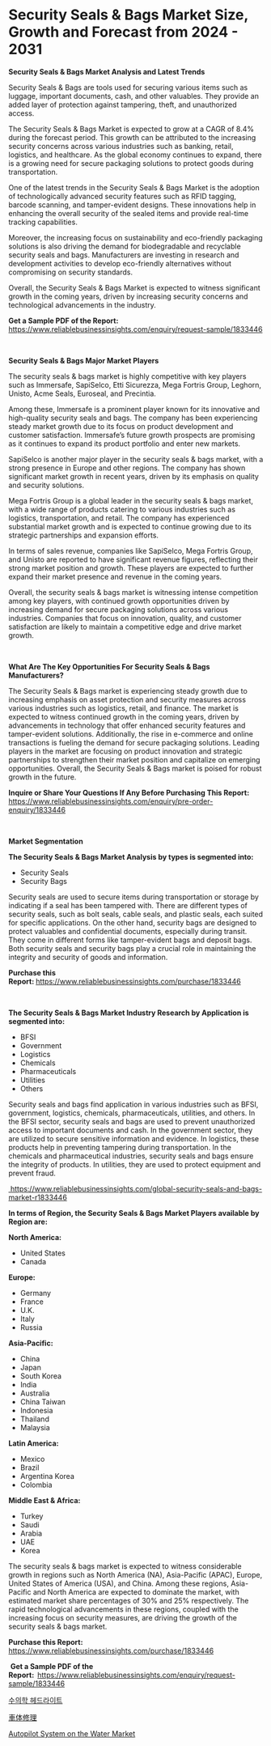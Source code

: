 <p><h1>Security Seals & Bags Market Size, Growth and Forecast from 2024 - 2031</h1></p><p><strong>Security Seals & Bags Market Analysis and Latest Trends</strong></p>
<p><p>Security Seals & Bags are tools used for securing various items such as luggage, important documents, cash, and other valuables. They provide an added layer of protection against tampering, theft, and unauthorized access.</p><p>The Security Seals & Bags Market is expected to grow at a CAGR of 8.4% during the forecast period. This growth can be attributed to the increasing security concerns across various industries such as banking, retail, logistics, and healthcare. As the global economy continues to expand, there is a growing need for secure packaging solutions to protect goods during transportation.</p><p>One of the latest trends in the Security Seals & Bags Market is the adoption of technologically advanced security features such as RFID tagging, barcode scanning, and tamper-evident designs. These innovations help in enhancing the overall security of the sealed items and provide real-time tracking capabilities.</p><p>Moreover, the increasing focus on sustainability and eco-friendly packaging solutions is also driving the demand for biodegradable and recyclable security seals and bags. Manufacturers are investing in research and development activities to develop eco-friendly alternatives without compromising on security standards.</p><p>Overall, the Security Seals & Bags Market is expected to witness significant growth in the coming years, driven by increasing security concerns and technological advancements in the industry.</p></p>
<p><strong>Get a Sample PDF of the Report:&nbsp;</strong> <a href="https://www.reliablebusinessinsights.com/enquiry/request-sample/1833446">https://www.reliablebusinessinsights.com/enquiry/request-sample/1833446</a></p>
<p>&nbsp;</p>
<p><strong>Security Seals & Bags Major Market Players</strong></p>
<p><p>The security seals & bags market is highly competitive with key players such as Immersafe, SapiSelco, Etti Sicurezza, Mega Fortris Group, Leghorn, Unisto, Acme Seals, Euroseal, and Precintia. </p><p>Among these, Immersafe is a prominent player known for its innovative and high-quality security seals and bags. The company has been experiencing steady market growth due to its focus on product development and customer satisfaction. Immersafe’s future growth prospects are promising as it continues to expand its product portfolio and enter new markets.</p><p>SapiSelco is another major player in the security seals & bags market, with a strong presence in Europe and other regions. The company has shown significant market growth in recent years, driven by its emphasis on quality and security solutions.</p><p>Mega Fortris Group is a global leader in the security seals & bags market, with a wide range of products catering to various industries such as logistics, transportation, and retail. The company has experienced substantial market growth and is expected to continue growing due to its strategic partnerships and expansion efforts.</p><p>In terms of sales revenue, companies like SapiSelco, Mega Fortris Group, and Unisto are reported to have significant revenue figures, reflecting their strong market position and growth. These players are expected to further expand their market presence and revenue in the coming years.</p><p>Overall, the security seals & bags market is witnessing intense competition among key players, with continued growth opportunities driven by increasing demand for secure packaging solutions across various industries. Companies that focus on innovation, quality, and customer satisfaction are likely to maintain a competitive edge and drive market growth.</p></p>
<p>&nbsp;</p>
<p><strong>What Are The Key Opportunities For Security Seals & Bags Manufacturers?</strong></p>
<p><p>The Security Seals & Bags market is experiencing steady growth due to increasing emphasis on asset protection and security measures across various industries such as logistics, retail, and finance. The market is expected to witness continued growth in the coming years, driven by advancements in technology that offer enhanced security features and tamper-evident solutions. Additionally, the rise in e-commerce and online transactions is fueling the demand for secure packaging solutions. Leading players in the market are focusing on product innovation and strategic partnerships to strengthen their market position and capitalize on emerging opportunities. Overall, the Security Seals & Bags market is poised for robust growth in the future.</p></p>
<p><strong>Inquire or Share Your Questions If Any Before Purchasing This Report:</strong> <a href="https://www.reliablebusinessinsights.com/enquiry/pre-order-enquiry/1833446">https://www.reliablebusinessinsights.com/enquiry/pre-order-enquiry/1833446</a></p>
<p>&nbsp;</p>
<p><strong>Market Segmentation</strong></p>
<p><strong>The Security Seals & Bags Market Analysis by types is segmented into:</strong></p>
<p><ul><li>Security Seals</li><li>Security Bags</li></ul></p>
<p><p>Security seals are used to secure items during transportation or storage by indicating if a seal has been tampered with. There are different types of security seals, such as bolt seals, cable seals, and plastic seals, each suited for specific applications. On the other hand, security bags are designed to protect valuables and confidential documents, especially during transit. They come in different forms like tamper-evident bags and deposit bags. Both security seals and security bags play a crucial role in maintaining the integrity and security of goods and information.</p></p>
<p><strong>Purchase this Report:&nbsp;</strong><a href="https://www.reliablebusinessinsights.com/purchase/1833446">https://www.reliablebusinessinsights.com/purchase/1833446</a></p>
<p>&nbsp;</p>
<p><strong>The Security Seals & Bags Market Industry Research by Application is segmented into:</strong></p>
<p><ul><li>BFSI</li><li>Government</li><li>Logistics</li><li>Chemicals</li><li>Pharmaceuticals</li><li>Utilities</li><li>Others</li></ul></p>
<p><p>Security seals and bags find application in various industries such as BFSI, government, logistics, chemicals, pharmaceuticals, utilities, and others. In the BFSI sector, security seals and bags are used to prevent unauthorized access to important documents and cash. In the government sector, they are utilized to secure sensitive information and evidence. In logistics, these products help in preventing tampering during transportation. In the chemicals and pharmaceutical industries, security seals and bags ensure the integrity of products. In utilities, they are used to protect equipment and prevent fraud.</p></p>
<p><a href="https://www.reliablebusinessinsights.com/global-security-seals-and-bags-market-r1833446">&nbsp;https://www.reliablebusinessinsights.com/global-security-seals-and-bags-market-r1833446</a></p>
<p><strong>In terms of Region, the Security Seals & Bags Market Players available by Region are:</strong></p>
<p>
    <p> <strong> North America: </strong>
        <ul>
            <li>United States</li>
            <li>Canada</li>
        </ul>
        </p> 
    <p> <strong> Europe: </strong>
        <ul>
            <li>Germany</li>
            <li>France</li>
            <li>U.K.</li>
            <li>Italy</li>
            <li>Russia</li>
        </ul>
        </p> 
    <p> <strong> Asia-Pacific: </strong>
        <ul>
            <li>China</li>
            <li>Japan</li>
            <li>South Korea</li>
            <li>India</li>
            <li>Australia</li>
            <li>China Taiwan</li>
            <li>Indonesia</li>
            <li>Thailand</li>
            <li>Malaysia</li>
        </ul>
        </p> 
    <p> <strong> Latin America: </strong>
        <ul>
            <li>Mexico</li>
            <li>Brazil</li>
            <li>Argentina Korea</li>
            <li>Colombia</li>
        </ul>
        </p> 
    <p> <strong> Middle East & Africa: </strong>
        <ul>
            <li>Turkey</li>
            <li>Saudi</li>
            <li>Arabia</li>
            <li>UAE</li>
            <li>Korea</li>
        </ul>
    </p>
    </p>
<p><p>The security seals & bags market is expected to witness considerable growth in regions such as North America (NA), Asia-Pacific (APAC), Europe, United States of America (USA), and China. Among these regions, Asia-Pacific and North America are expected to dominate the market, with estimated market share percentages of 30% and 25% respectively. The rapid technological advancements in these regions, coupled with the increasing focus on security measures, are driving the growth of the security seals & bags market.</p></p>
<p><strong>Purchase this Report: </strong><a href="https://www.reliablebusinessinsights.com/purchase/1833446">https://www.reliablebusinessinsights.com/purchase/1833446</a></p>
<p>&nbsp;<strong>Get a Sample PDF of the Report:&nbsp;&nbsp;</strong><a href="https://www.reliablebusinessinsights.com/enquiry/request-sample/1833446">https://www.reliablebusinessinsights.com/enquiry/request-sample/1833446</a></p>
<p><strong></strong></p>
<p><p><a href="https://github.com/nhaiquang84/Market-Research-Report-List-1/blob/main/3936639185852.md">수의학 헤드라이트</a></p><p><a href="https://github.com/oafhukehf4709715/Market-Research-Report-List-3/blob/main/5902071183187.md">車体修理</a></p><p><a href="https://github.com/mauripalmi/Market-Research-Report-List-4/blob/main/autopilot-system-on-the-water-market.md">Autopilot System on the Water Market</a></p></p>